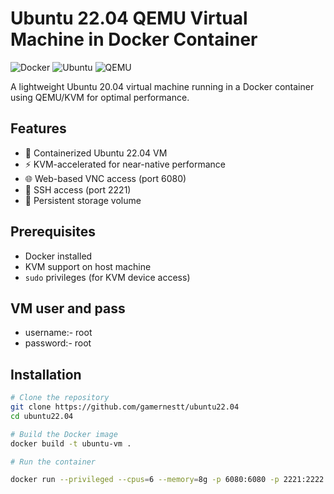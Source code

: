 # Ubuntu 22.04 QEMU Virtual Machine in Docker Container

![Docker](https://img.shields.io/badge/Docker-2CA5E0?style=for-the-badge&logo=docker&logoColor=white)
![Ubuntu](https://img.shields.io/badge/Ubuntu-E95420?style=for-the-badge&logo=ubuntu&logoColor=white)
![QEMU](https://img.shields.io/badge/QEMU-FF6600?style=for-the-badge&logo=qemu&logoColor=white)

A lightweight Ubuntu 20.04 virtual machine running in a Docker container using QEMU/KVM for optimal performance.

## Features

- 🐳 Containerized Ubuntu 22.04 VM
- ⚡ KVM-accelerated for near-native performance
- 🌐 Web-based VNC access (port 6080)
- 🔑 SSH access (port 2221)
- 💾 Persistent storage volume

## Prerequisites

- Docker installed
- KVM support on host machine
- `sudo` privileges (for KVM device access)


 ## VM user and pass
 - username:- root
 - password:- root

## Installation

```bash
# Clone the repository
git clone https://github.com/gamernestt/ubuntu22.04
cd ubuntu22.04

# Build the Docker image
docker build -t ubuntu-vm .

# Run the container

docker run --privileged --cpus=6 --memory=8g -p 6080:6080 -p 2221:2222 -v $PWD/vmdata:/data ubuntu-vm
